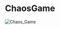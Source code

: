# ChaosGame

![Chaos_Game](https://user-images.githubusercontent.com/75379917/175568744-adbce651-bee1-492a-a692-435d5be792f4.png)
